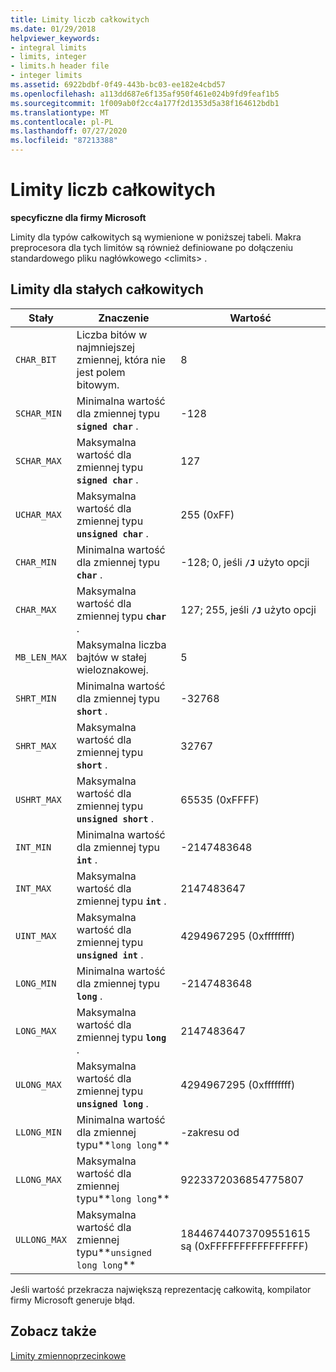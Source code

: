 ```yaml
---
title: Limity liczb całkowitych
ms.date: 01/29/2018
helpviewer_keywords:
- integral limits
- limits, integer
- limits.h header file
- integer limits
ms.assetid: 6922bdbf-0f49-443b-bc03-ee182e4cbd57
ms.openlocfilehash: a113dd687e6f135af950f461e024b9fd9feaf1b5
ms.sourcegitcommit: 1f009ab0f2cc4a177f2d1353d5a38f164612bdb1
ms.translationtype: MT
ms.contentlocale: pl-PL
ms.lasthandoff: 07/27/2020
ms.locfileid: "87213388"
---
```

# <a name="integer-limits"></a>Limity liczb całkowitych

**specyficzne dla firmy Microsoft**

Limity dla typów całkowitych są wymienione w poniższej tabeli. Makra preprocesora dla tych limitów są również definiowane po dołączeniu standardowego pliku nagłówkowego \<climits> .

## <a name="limits-on-integer-constants"></a>Limity dla stałych całkowitych

| Stały | Znaczenie | Wartość |
|--|--|--|
| `CHAR_BIT` | Liczba bitów w najmniejszej zmiennej, która nie jest polem bitowym. | 8 |
| `SCHAR_MIN` | Minimalna wartość dla zmiennej typu **`signed char`** . | -128 |
| `SCHAR_MAX` | Maksymalna wartość dla zmiennej typu **`signed char`** . | 127 |
| `UCHAR_MAX` | Maksymalna wartość dla zmiennej typu **`unsigned char`** . | 255 (0xFF) |
| `CHAR_MIN` | Minimalna wartość dla zmiennej typu **`char`** . | -128; 0, jeśli **`/J`** użyto opcji |
| `CHAR_MAX` | Maksymalna wartość dla zmiennej typu **`char`** . | 127; 255, jeśli **`/J`** użyto opcji |
| `MB_LEN_MAX` | Maksymalna liczba bajtów w stałej wieloznakowej. | 5 |
| `SHRT_MIN` | Minimalna wartość dla zmiennej typu **`short`** . | -32768 |
| `SHRT_MAX` | Maksymalna wartość dla zmiennej typu **`short`** . | 32767 |
| `USHRT_MAX` | Maksymalna wartość dla zmiennej typu **`unsigned short`** . | 65535 (0xFFFF) |
| `INT_MIN` | Minimalna wartość dla zmiennej typu **`int`** . | -2147483648 |
| `INT_MAX` | Maksymalna wartość dla zmiennej typu **`int`** . | 2147483647 |
| `UINT_MAX` | Maksymalna wartość dla zmiennej typu **`unsigned int`** . | 4294967295 (0xffffffff) |
| `LONG_MIN` | Minimalna wartość dla zmiennej typu **`long`** . | -2147483648 |
| `LONG_MAX` | Maksymalna wartość dla zmiennej typu **`long`** . | 2147483647 |
| `ULONG_MAX` | Maksymalna wartość dla zmiennej typu **`unsigned long`** . | 4294967295 (0xffffffff) |
| `LLONG_MIN` | Minimalna wartość dla zmiennej typu**`long long`** | -zakresu od |
| `LLONG_MAX` | Maksymalna wartość dla zmiennej typu**`long long`** | 9223372036854775807 |
| `ULLONG_MAX` | Maksymalna wartość dla zmiennej typu**`unsigned long long`** | 18446744073709551615 są (0xFFFFFFFFFFFFFFFF) |

Jeśli wartość przekracza największą reprezentację całkowitą, kompilator firmy Microsoft generuje błąd.

## <a name="see-also"></a>Zobacz także

[Limity zmiennoprzecinkowe](../cpp/floating-limits.md)

